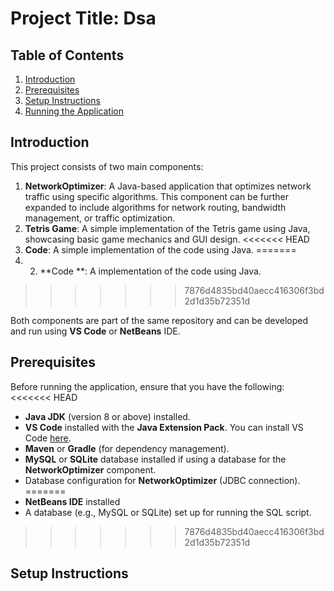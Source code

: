 # Project Title: Dsa

## Table of Contents
1. [Introduction](#introduction)
2. [Prerequisites](#prerequisites)
3. [Setup Instructions](#setup-instructions)
4. [Running the Application](#running-the-application)

## Introduction
This project consists of two main components:
1. **NetworkOptimizer**: A Java-based application that optimizes network traffic using specific algorithms. This component can be further expanded to include algorithms for network routing, bandwidth management, or traffic optimization.
2. **Tetris Game**: A simple implementation of the Tetris game using Java, showcasing basic game mechanics and GUI design.
<<<<<<< HEAD
3. **Code**: A simple implementation of the code  using Java.
=======
3. 2. **Code **: A  implementation of the code  using Java.

>>>>>>> 7876d4835bd40aecc416306f3bd2d1d35b72351d


Both components are part of the same repository and can be developed and run using **VS Code** or **NetBeans** IDE.

## Prerequisites
Before running the application, ensure that you have the following:
<<<<<<< HEAD
- **Java JDK** (version 8 or above) installed.
- **VS Code** installed with the **Java Extension Pack**. You can install VS Code [here](https://code.visualstudio.com/).
- **Maven** or **Gradle** (for dependency management).
- **MySQL** or **SQLite** database installed if using a database for the **NetworkOptimizer** component.
- Database configuration for **NetworkOptimizer** (JDBC connection).
=======
- **NetBeans IDE** installed 
- A database (e.g., MySQL or SQLite) set up for running the SQL script.
>>>>>>> 7876d4835bd40aecc416306f3bd2d1d35b72351d

## Setup Instructions

